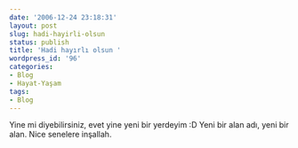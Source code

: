```yaml
---
date: '2006-12-24 23:18:31'
layout: post
slug: hadi-hayirli-olsun
status: publish
title: 'Hadi hayırlı olsun '
wordpress_id: '96'
categories:
- Blog
- Hayat-Yaşam
tags:
- Blog
---
```


Yine mi diyebilirsiniz, evet yine yeni bir yerdeyim :D Yeni bir alan adı, yeni bir alan. Nice senelere inşallah. 
